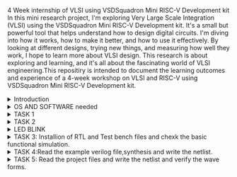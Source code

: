 4 Week internship of VLSI using VSDSquadron Mini RISC-V Development kit 
In this mini research project, I'm exploring Very Large Scale Integration (VLSI) using the VSDSquadron Mini RISC-V Development kit. It's a small but powerful tool that helps understand how to design digital circuits. I'm diving into how it works, how to make it better, and how to use it effectively. By looking at different designs, trying new things, and measuring how well they work, I hope to learn more about VLSI design. This research is about exploring and learning, and it's all about the fascinating world of VLSI engineering.This repositiry is intended to document the learning outcomes and experience of a 4-week workshop on VLSI and RISC-V using VSDSquadron Mini RISC-V Development kit.

<details>
<summary>Introduction</summary>
<br>
Software required for the program has been installed, with 100 GB allocated for storage and 8 TB for the virtual machine
</details>

<details>
<summary> OS AND SOFTWARE needed</summary>
<br>
Ubuntu, Oracle Virtual Machine and packages needed are Yosys,gtkwave,iverilog,OpenSTA,Magic
</details>

<details>
  <summary> TASK 1 </summary>
  
  Installed all required Softwares for the project.
  <br>
  ![yosys](https://github.com/akhilgwoda2003/README/assets/146440570/99e80222-e1d9-4429-b51e-aaa3c5851363)
  DKMS( Install completion).
  <br>
 ![DKMS( Install completion)](https://github.com/akhilbhandary21/vsd/assets/160320450/993c244f-944b-4937-a0db-925d97ad06ff)

 ![SUDO](https://github.com/akhilbhandary21/vsd/assets/160320450/201e277d-eb07-48a9-945d-b626014e9870)

SUDO APT-GET INSTALL GIT
  <br>

![SUDO APT-GET INSTALL GIT](https://github.com/akhilbhandary21/vsd/assets/160320450/2ee521ea-f413-4239-82fd-8e83e213a01f)

![SUDO APT INSTALL VM](https://github.com/akhilbhandary21/vsd/assets/160320450/6b4ff3fa-1501-4f00-a1c3-993b4561b16b)

![SUDO APT INSTALL VIM](https://github.com/akhilbhandary21/vsd/assets/160320450/74b7770c-1415-491a-a7af-952b2ff014fb)

![SUDO APT INSTALL IVIM](https://github.com/akhilbhandary21/vsd/assets/160320450/69eaa4f4-d6a0-4cc8-a699-936452fa3f75)

![SUDO APT GET INSTALL IVERILOG](https://github.com/akhilbhandary21/vsd/assets/160320450/d4f129af-f313-426b-bb64-749fb161cff3)

![SUDO APT GET INSTALL GIT](https://github.com/akhilbhandary21/vsd/assets/160320450/dae053ff-3a96-4f39-8423-a618a8fb2381)

![SUDO APK INSTALL GTKWARE](https://github.com/akhilbhandary21/vsd/assets/160320450/7ce0607e-8725-407b-ad56-c27632889419)

</details>

<details>
  <summary> TASK 2 </summary>

 BLOCK DIAGRAM,WAVEWFORM OF CARPARKING SYSTEM
  <br>
 ![BLOCK DIAGRAM](https://github.com/akhilbhandary21/vsd/assets/160320450/b4036fff-b3cc-4384-93da-15e34d3b4560)

![WAVEFORM](https://github.com/akhilbhandary21/vsd/assets/160320450/c5933053-65d4-47ce-9d15-5cb4c2d48dce)

![MAPPING](https://github.com/akhilbhandary21/vsd/assets/160320450/f5e10ae2-1f09-4f5e-9ebd-a5f3a7c64a25)


</details>

<details>
<summary>LED BLINK </summary>
<br>
LED BLINK USING VLSI using VSDSquadron Mini RISC-V Development kit .
![LED BLINK(test)](https://github.com/akhilbhandary21/vsd/assets/160320450/8c0eb2d4-3ea7-47a9-94ab-4df713aa21d4)

![YOSIS OPEN SYNTHESIS](https://github.com/akhilbhandary21/vsd/assets/160320450/1a361544-82dd-4f26-a62f-d030dbbee2eb)
  
</details>


<details>
  <summary> TASK 3: Installion of RTL and Test bench files and chexk the basic functional simulation. </summary>

  RTL and TB files
  <br>
![WhatsApp Image 2024-04-18 at 9 20 16 PM](https://github.com/akhilgwoda2003/README/assets/146440570/a19e9cbd-42fb-44b0-ad0d-51a9e1297a69)

  Basis of functional simulation
  <br>
  ![Screenshot from 2024-02-25 13-36-48](https://github.com/KumarKarthikeya/VLSI-VSD/assets/72381320/7d5ead33-1c86-4262-b9d3-6f503af320e0)     



  
  REQUIRED PICTURES.
  ![task3out](https://github.com/akhilbhandary21/vsd/assets/160320450/91814ec3-ad1e-448c-ae8d-72025818c3df)
  

</details>

<details>
  <summary> TASK 4:Read the example verilog file,synthesis and write the netlist.  </summary>

  Invoking yosys inside verilog_code file:
  
  <code>yosys</code>
  <br>
  ![WhatsApp Image 2024-04-11 at 12 43 15 PM (2)](https://github.com/akhilgwoda2003/README/assets/146440570/e6d1eb2e-ec60-434f-8775-82bbaef7ea4e)


  Reading the Library:

  <code>read_liberty -lib /home/kumar123/sky130RTLDesignAndSynthesisWorkshop/lib/sky130_fd_sc_hd__tt_025C_1v80.lib</code>
  <br>
  ![read lib](https://github.com/KumarKarthikeya/VLSI-VSD/assets/72381320/06e8f261-67e4-4b90-a452-2cb12e2f8b44)

  Reading the Design:

  <code>read_verilog good_mux.v</code>
  <br>
  ![read verilog](https://github.com/KumarKarthikeya/VLSI-VSD/assets/72381320/30c76fdf-fdf5-4096-a4bd-e119ddaf82bd)

  Specifying the module that we are synthesizing:

  <code>synth -top good_mux</code>
  <br>
  ![synth](https://github.com/KumarKarthikeya/VLSI-VSD/assets/72381320/401752ce-8d5b-451f-b50b-346be328f5b4)

  To generate the netlist use abc liberty:

  <code>abc -liberty /home/kumar123/sky130RTLDesignAndSynthesisWorkshop/lib/sky130_fd_sc_hd__tt_025C_1v80.lib</code>
  <br>
  ![abc liberty](https://github.com/KumarKarthikeya/VLSI-VSD/assets/72381320/fc9fc79c-ac05-445e-ab89-547127a90ca5)

  To see the graphical version of the logic:

  <code>show</code>
  <br>
  ![show](https://github.com/KumarKarthikeya/VLSI-VSD/assets/72381320/17c7dc2d-cbc5-4b25-9182-7087d1d2f0f4)

  To write the netlist:

  <code>write_verilog good_mux_netlist.v</code>
  <br>
  ![write verilog](https://github.com/KumarKarthikeya/VLSI-VSD/assets/72381320/e2818095-8900-40ce-9e8c-758b6823e665)

  Using the switch '-noattr' to get the simplified version of netlist file:

  <code>write_verilog -noattr good_mux_netlist.v</code>
  <br>
  ![write verilog noattr](https://github.com/KumarKarthikeya/VLSI-VSD/assets/72381320/98236726-aeff-4243-a6bb-52a899ffdf0b)

  To open the netlist:

  <code>!gvim good_mux_netlist.v</code>
  <br>
  ![gvim](https://github.com/KumarKarthikeya/VLSI-VSD/assets/72381320/99c3eafe-2147-4070-8959-147d75b22bf4)

  ![gvim code](https://github.com/KumarKarthikeya/VLSI-VSD/assets/72381320/36b34545-5ce3-4788-831a-f8450153fd68)


  TASK 4 REQUIRED DETAILED PICTURE
  ![c2](https://github.com/akhilbhandary21/vsd/assets/160320450/01c5f3ca-242b-4d81-9d8a-6f3049c6a96a)
  ![c1](https://github.com/akhilbhandary21/vsd/assets/160320450/c15e113f-f60d-40dc-8fb2-a23a731487d1)
  ![c5](https://github.com/akhilbhandary21/vsd/assets/160320450/d6d23587-8c2b-4ebd-8386-89af26d0457b)
  ![c4](https://github.com/akhilbhandary21/vsd/assets/160320450/559af1a0-0a43-4bc5-a124-ef92be8b9246)
  ![c3](https://github.com/akhilbhandary21/vsd/assets/160320450/30a5226d-5459-4cae-8d53-14fe5e2548c2)


 OUTPUTS:


  ![1output good mux](https://github.com/akhilbhandary21/vsd/assets/160320450/ced42b8a-f395-4401-8a61-2b8f63f6e3a5)
  ![output ](https://github.com/akhilbhandary21/vsd/assets/160320450/31c6a7b7-c9a6-412c-9c5f-773c6c094891)
  


</details>

<details>
  <summary> TASK 5: Read the project files and write the netlist and verify the wave forms. </summary>
Check the Gtkwave for the design

<code> iverilog iiitb_cps.v</code>
<code>./a.out</code>
<code>gtkwave iiitb_cps.vcd</code>
<br>
![gtkwave](https://github.com/KumarKarthikeya/VLSI-VSD/assets/72381320/91c7e561-947e-48f9-9c77-6e9d60f8e50a)

   To Generate the netlist extract the git code file of car parking system project


  Invoking yosys inside iiitb_cps file
  
<code>yosys</code>
<br>
  ![WhatsApp Image 2024-04-11 at 12 43 15 PM (2)](https://github.com/akhilgwoda2003/README/assets/146440570/e6d1eb2e-ec60-434f-8775-82bbaef7ea4e)

Reading the Library:

<code>read_liberty -lib /home/kumar123/iiitb_cps/lib/sky130_fd_sc_hd_tt_025C_ 1v80.lib</code>
<br>
![read lib real](https://github.com/KumarKarthikeya/VLSI-VSD/assets/72381320/40674605-992c-4594-b2be-9dd34df64d05)

Read verilog file:

<code>read_verilog iiitb_cps.v</code>
<br>
![read verilog real](https://github.com/KumarKarthikeya/VLSI-VSD/assets/72381320/7e51a141-cdd4-416f-812a-be4e05654e6c)

Synthesizing the project module:

<code>synth -top iiitb_cps</code>
<br>
![synth real](https://github.com/KumarKarthikeya/VLSI-VSD/assets/72381320/e3309e3a-f420-4b71-b0a3-507c51eaa55b)

Generate the netlist:

<code>abc -liberty /home/kumar123/iiitb_cps/lib/sky130_fd_sc_hd_tt_025C_1v80.lib</code>
<br>
![abc lib real](https://github.com/KumarKarthikeya/VLSI-VSD/assets/72381320/928219a8-95e1-4902-a113-99d4f422f6ad)

To write the netlist:

<code>write_verilog netlist.v</code>

Using the switch '-noattr' to get the simplified version of netlist file:

<code>write_verilog -noattr netlist.v</code>

To see graphical representation of the logic:
<code>show</code>
![show dot](https://github.com/KumarKarthikeya/VLSI-VSD/assets/72381320/ff7e6747-76f4-4ba3-8e59-d6a60df887c0)

To open the netlist:
<code>!gvim netlist.v</code>

Here is the clear view of circuit:

[output.pdf](https://github.com/KumarKarthikeya/VLSI-VSD/files/14545854/output.pdf)

Check the whether the netlist will match the design:
<code>iverilog ../iiitb_cps/verilog_model/primitives.v ../iiitb_cps/verilog_model/sky130_fd_sc_hd.v netlist.v iiitb_cps.v</code>

<code> ./a.out</code>

<code> gtkwave iiitb_cps.vcd</code>

Gtkwave of the netlist:
![gtk2](https://github.com/KumarKarthikeya/VLSI-VSD/assets/72381320/e3e5a93c-c1d4-4b1f-847e-4a6a68a79baa)

TASK 5 REQUIRED PICTURE IN DETAIL.
![DESIGN AND SYNTHESIS](https://github.com/akhilbhandary21/vsd/assets/160320450/4525cfbd-0e22-4785-853c-e110842e7fd8)
![CPS NETLIST](https://github.com/akhilbhandary21/vsd/assets/160320450/5b6ade9e-da82-4bef-a4f3-f8901bfa5641)
![XDOT](https://github.com/akhilbhandary21/vsd/assets/160320450/d28be2b0-200c-4830-b104-007d104fcaf8)
![VERILOG FILES](https://github.com/akhilbhandary21/vsd/assets/160320450/8c86f6b5-1b42-4e2c-b7c9-1bff1e558649)
![IIITB CPS](https://github.com/akhilbhandary21/vsd/assets/160320450/d25d0fec-0c47-4453-ac60-fe5e704c133d)
![IIITB CPS GVIM](https://github.com/akhilbhandary21/vsd/assets/160320450/032d7495-c2b4-4454-8378-49345012b3f7)
![GTK WAVE WAVEFORM](https://github.com/akhilbhandary21/vsd/assets/160320450/ac8d04df-3484-46ed-a1b3-bcb786b51550)
![DOT VIEWER](https://github.com/akhilbhandary21/vsd/assets/160320450/fab63e9c-36c2-4ed4-b1ae-bf671a1adf55)
![DOT VIEWER (2)](https://github.com/akhilbhandary21/vsd/assets/160320450/56e9e804-98b3-4b7b-9ce1-ed46695554bd)
![DOT POINT](https://github.com/akhilbhandary21/vsd/assets/160320450/270f24bd-2a5d-48b1-92bb-94b19855045e)


</details>

